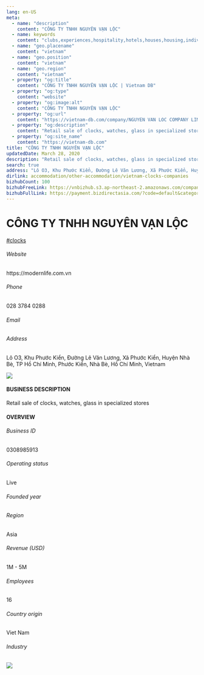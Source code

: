 ```yaml
---
lang: en-US
meta:
  - name: "description"
    content: "CÔNG TY TNHH NGUYÊN VẠN LỘC"
  - name: keywords
    content: "clubs,experiences,hospitality,hotels,houses,housing,individual,laptops,membership,residential,resort,resorts,speakers,spirits,virtual,wireless,wireless,vietnam-clocks-companies"
  - name: "geo.placename"
    content: "vietnam"
  - name: "geo.position"
    content: "vietnam"
  - name: "geo.region"
    content: "vietnam"
  - property: "og:title"
    content: "CÔNG TY TNHH NGUYÊN VẠN LỘC | Vietnam DB"
  - property: "og:type"
    content: "website"
  - property: "og:image:alt"
    content: "CÔNG TY TNHH NGUYÊN VẠN LỘC"
  - property: "og:url"
    content: "https://vietnam-db.com/company/NGUYEN VAN LOC COMPANY LIMITED-2634885"
  - property: "og:description"
    content: "Retail sale of clocks, watches, glass in specialized stores"
  - property: "og:site_name"
    content: "https://vietnam-db.com"
title: "CÔNG TY TNHH NGUYÊN VẠN LỘC"
updatedDate: March 28, 2020
description: "Retail sale of clocks, watches, glass in specialized stores"
search: true
address: "Lô O3, Khu Phước Kiển, Đường Lê Văn Lương, Xã Phước Kiển, Huyện Nhà Bè, TP Hồ Chí Minh, Phước Kiển, Nhà Bè, Hồ Chí Minh, Vietnam"
dirlink: accommodation/other-accommodation/vietnam-clocks-companies
bizhubCount: 100
bizhubFreeLink: https://vnbizhub.s3.ap-northeast-2.amazonaws.com/companies/vietnam-clocks-companies_preview.xlsx
bizhubFullLink: https://payment.bizdirectasia.com/?code=default&category=bizhub&item=vietnam-clocks-companies&redirect=https://vietnam-db.com
---
```



<div class="bd-item">
    <div class="item-content">
        <div class="detail-title-wrap">
            <h1 class="detail-title">
                CÔNG TY TNHH NGUYÊN VẠN LỘC
            </h1>
        </div>
		<div class="detail-tagslist"><a href="/accommodation/other-accommodation/tags/clocks" class="detail-tagitem">#clocks</a></div>
        <h6 class="bd-label">Website</h6>
        <p>https://modernlife.com.vn</p>
		<h6 class="bd-label">Phone</h6>
        <p>028 3784 0288</p>
        <h6 class="bd-label">Email</h6>
        <p><a class="textColorPrimary" href="#"></a></p>
        <h6 class="bd-label">Address</h6>
        <p>Lô O3, Khu Phước Kiển, Đường Lê Văn Lương, Xã Phước Kiển, Huyện Nhà Bè, TP Hồ Chí Minh, Phước Kiển, Nhà Bè, Hồ Chí Minh, Vietnam</p>
    </div>
</div>

<div class="banner-wrap text-center"><a href="" class="banner-link"><img src="/assets/vndb.com/BannerAds2.jpg" class="banner-img"></a></div>

<div class="bd-item">
    <div class="item-content">
        <h4 class="textColorPrimary item-title">BUSINESS DESCRIPTION</h4>
        <p>Retail sale of clocks, watches, glass in specialized stores</p>
    </div>
</div>

<div class="bd-item">
    <div class="item-content">
        <h4 class="textColorPrimary item-title">OVERVIEW</h4>
        <div class="item-info">
            <h6 class="bd-label">Business ID</h6>
            <p>0308985913</p>
        </div>
        <div class="item-info">
            <h6 class="bd-label">Operating status</h6>
            <p>Live<small class="bd-status_dot live"></small></p>
        </div>
        <div class="item-info">
            <h6 class="bd-label">Founded year</h6>
            <p></p>
        </div>
        <div class="item-info">
            <h6 class="bd-label">Region</h6>
            <p>Asia</p>
        </div>
        <div class="item-info">
            <h6 class="bd-label">Revenue (USD)</h6>
            <p>1M - 5M</p>
        </div>
        <div class="item-info">
            <h6 class="bd-label">Employees</h6>
            <p>16</p>
        </div>
        <div class="item-info">
            <h6 class="bd-label">Country origin</h6>
            <p>Viet Nam</p>
        </div>
        <div class="item-info">
            <h6 class="bd-label">Industry</h6>
            <p></p>
        </div>
    </div>
</div>

<div class="banner-wrap text-center"><a href="" class="banner-link"><img src="/assets/vndb.com/BannerAd_04_728x90.jpg" class="banner-img"></a></div>

<CustomPopup popupTitle="ENTER EMAIL TO DOWNLOAD" popupSubTitle="The companies data will be sent to your inbox. Please enter your email." :free="this.$frontmatter.bizhubFreeLink" :paid="this.$frontmatter.bizhubFullLink" :count="this.$frontmatter.bizhubCount"/>

